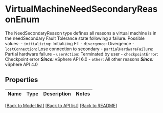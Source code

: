# VirtualMachineNeedSecondaryReasonEnum

The NeedSecondaryReason type defines all reasons a virtual machine is in the needSecondary Fault Tolerance state following a failure.  Possible values: - `initializing`: Initializing FT - `divergence`: Divergence - `lostConnection`: Lose connection to secondary - `partialHardwareFailure`: Partial hardware failure - `userAction`: Terminated by user - `checkpointError`: Checkpoint error      ***Since:*** vSphere API 6.0 - `other`: All other reasons    ***Since:*** vSphere API 4.0 

## Properties
Name | Type | Description | Notes
------------ | ------------- | ------------- | -------------

[[Back to Model list]](../README.md#documentation-for-models) [[Back to API list]](../README.md#documentation-for-api-endpoints) [[Back to README]](../README.md)



